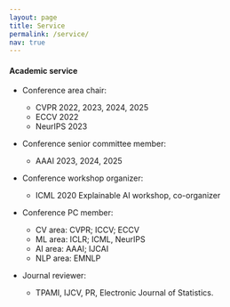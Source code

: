 ```yaml
---
layout: page
title: Service
permalink: /service/
nav: true
---
```


#### Academic service

- Conference area chair:
  - CVPR 2022, 2023, 2024, 2025
  - ECCV 2022
  - NeurIPS 2023 
  
- Conference senior committee member:
  - AAAI 2023, 2024, 2025
    
- Conference workshop organizer:
  - ICML 2020  Explainable AI workshop, co-organizer

- Conference PC member:
  - CV area: CVPR; ICCV; ECCV
  - ML area: ICLR; ICML, NeurIPS
  - AI area: AAAI; IJCAI
  - NLP area: EMNLP
  
- Journal reviewer: 
  - TPAMI, IJCV, PR, Electronic Journal of Statistics.


